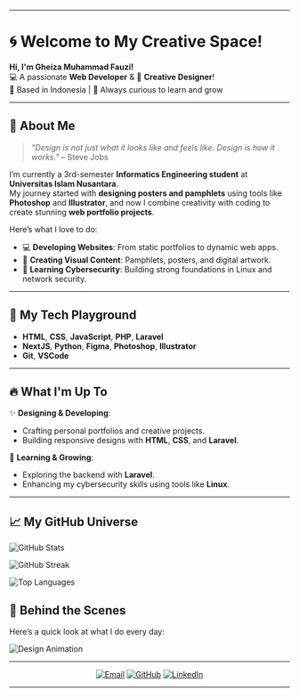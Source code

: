
---

# 🌀 Welcome to My Creative Space!  

**Hi, I'm Gheiza Muhammad Fauzi!**  
💻 A passionate **Web Developer** & 🎨 **Creative Designer**!  
📍 Based in Indonesia | 🌟 Always curious to learn and grow  

---

## 🎨 **About Me**  

> *"Design is not just what it looks like and feels like. Design is how it works."* – Steve Jobs  

I’m currently a 3rd-semester **Informatics Engineering student** at **Universitas Islam Nusantara**.  
My journey started with **designing posters and pamphlets** using tools like **Photoshop** and **Illustrator**, and now I combine creativity with coding to create stunning **web portfolio projects**.  

Here’s what I love to do:  
- 💻 **Developing Websites**: From static portfolios to dynamic web apps.  
- 🎨 **Creating Visual Content**: Pamphlets, posters, and digital artwork.  
- 🔐 **Learning Cybersecurity**: Building strong foundations in Linux and network security.  

---

## 🚀 **My Tech Playground**  

- **HTML**, **CSS**, **JavaScript**, **PHP**, **Laravel**  
- **NextJS**, **Python**, **Figma**, **Photoshop**, **Illustrator**  
- **Git**, **VSCode**  

---

## 🔥 **What I'm Up To**  

✨ **Designing & Developing**:  
- Crafting personal portfolios and creative projects.  
- Building responsive designs with **HTML**, **CSS**, and **Laravel**.  

🌟 **Learning & Growing**:  
- Exploring the backend with **Laravel**.  
- Enhancing my cybersecurity skills using tools like **Linux**.  

---

## 📈 **My GitHub Universe**
 
![GitHub Stats](https://github-readme-stats.vercel.app/api?username=seebiadab&show_icons=true&theme=radical)  


![GitHub Streak](https://github-readme-streak-stats.herokuapp.com/?user=seebiadab&theme=radical)  


![Top Languages](https://github-readme-stats.vercel.app/api/top-langs/?username=seebiadab&layout=compact&theme=radical)  



## 🎥 **Behind the Scenes**  

Here’s a quick look at what I do every day:

![Design Animation](https://media.giphy.com/media/ZVik7pBtu9dNS/giphy.gif)  


---


<p align="center">
  <a href="mailto:gheizafauzi04@gmail.com"><img src="https://img.shields.io/badge/Email-EA4335?style=for-the-badge&logo=gmail&logoColor=white" alt="Email"></a>
  <a href="https://github.com/seebiadab"><img src="https://img.shields.io/badge/GitHub-181717?style=for-the-badge&logo=github&logoColor=white" alt="GitHub"></a>
  <a href="https://www.linkedin.com/in/gheizafauzi/"><img src="https://img.shields.io/badge/LinkedIn-0A66C2?style=for-the-badge&logo=linkedin&logoColor=white" alt="LinkedIn"></a>
</p>

---
